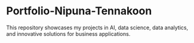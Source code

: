 # Portfolio-Nipuna-Tennakoon
This repository showcases my projects in AI, data science, data analytics, and innovative solutions for business applications.
